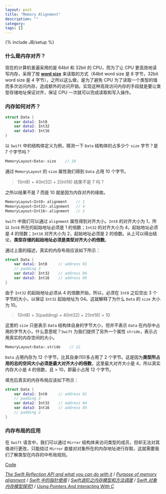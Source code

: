 ```yaml
---
layout: post
title: "Memory Alignment"
description: ""
category: 
tags: []
---
```

{% include JB/setup %}

### 什么是内存对齐？

现在的计算机普遍采用的是 64bit 和 32bit 的 CPU，而为了让 CPU 更高效地读写内存，采用了按 [**word size**](https://stackoverflow.com/questions/19821103/what-does-it-mean-by-word-size-in-computer) 来读取的方式（64bit word size 是 8 字节，32bit word size 是 4 字节），之所以这么做，是为了避免 CPU 为了读取一个类型的值而多次访问内存，造成额外的访问开销。实现这种高效访问内存的手段就是要让类型存储地址保证对齐，保证 CPU 一次就可以完成读取和写入操作。

### 内存如何对齐？

```swift
struct Data {
    var data1: Int8
    var data2: Int32
    var data3: Int16
}
```

以 `Swift` 中的结构体定义为例，猜测一下 `Data` 结构体的占多少个 `size` 字节？是 7 个字节吗？

```swift
MemoryLayout<Data>.size    // 10
```

通过 `MemoryLayout` 的 `size` 属性我们得到 `Data` 占用 10 个字节。

> 1(Int8) + 4(Int32) + 2(Int16) 结果不是 7 吗？
 
之所以结果不是 7 而是 10 就是因为内存对齐的缘故。

```swift
MemoryLayout<Int8>.alignment    // 1
MemoryLayout<Int32>.alignment   // 4
MemoryLayout<Int16>.alignment   // 2
```

`Swift` 中我们可以通过 `alignment` 属性得到对齐大小。`Int8` 的对齐大小为 1，所以 `Int8` 所在的起始地址必须是 1 的倍数；`Int32` 的对齐大小为 4，起始地址必须是 4 的倍数；`Int16` 对齐大小为 2，起始地址必须是 2 的倍数。从上可以得出结论，**类型存储的起始地址必须是类型对齐大小的倍数**。

通过上面的描述，真实的内存布局应该如下所示：

```swift
struct Data {
    var data1: Int8     // address 01
    // padding 3
    var data2: Int32    // address 04
    var data3: Int16    // address 05
}
```

由于 `Int32` 的起始地址必须从 4 的倍数开始，所以，必须在 `Int8` 之后空出 3 个字节的大小，以保证 `Int32` 起始地址为 04。这就解释了为什么 `Data` 的 `size` 大小为 10。

> 1(Int8) + 3(padding) + 4(Int32) + 2(Int16) = 10
 
这里的 `size` 只是表示 `Data` 结构体自身的字节大小，但并不表示 `Data` 在内存中占用的字节大小，什么意思呢？`Swift` 为我们提供了另外一个属性 `stride`，表示占用真实的内存空间的大小。

```swift
MemoryLayout<Data>.stride    // 12
```

`Data` 占用内存为 12 个字节，比其自身(10)多占用了 2 个字节。这是因为**类型所占用的总的空间大小必须是最大对齐大小的倍数**，这里最大对齐大小是 4，所以真实内存大小是 4 的倍数，且 > 10，即最小占用 12 个字节。

填充后真实的内存布局应该如下所示：

```swift
struct Data {
    var data1: Int8     // address 01
    // padding 3
    var data2: Int32    // address 04
    var data3: Int16    // address 05
    // padding 2
}
```

### 内存布局的应用

在 `Swift` 语言中，我们可以通过 `Mirror` 结构体来访问类型的成员，但却无法对其值进行更改，只能绕过 `Mirror` 直接对对象所在的内存地址进行存取，这就需要我们了解类型在内存的中布局规则。


[Code](https://github.com/KanLei/ExtensionMirror)


[*The Swift Reflection API and what you can do with it*](https://appventure.me/2015/10/24/swift-reflection-api-what-you-can-do/) / 
[*Purpose of memory alignment*](https://stackoverflow.com/questions/381244/purpose-of-memory-alignment) / 
[*Swift 中的指针使用*](https://onevcat.com/2015/01/swift-pointer/) / 
[*Swift进阶之内存模型和方法调度*](http://blog.csdn.net/hello_hwc/article/details/53147910) / 
[*Swift 对象内存模型探究1*](https://mp.weixin.qq.com/s/zIkB9KnAt1YPWGOOwyqY3Q) /
[*Using Pointers And Interacting With C*](https://www.raywenderlich.com/148569/unsafe-swift)